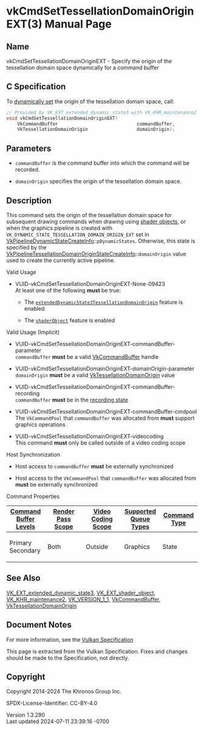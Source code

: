 # vkCmdSetTessellationDomainOriginEXT(3) Manual Page

## Name

vkCmdSetTessellationDomainOriginEXT - Specify the origin of the
tessellation domain space dynamically for a command buffer



## <a href="#_c_specification" class="anchor"></a>C Specification

To <a
href="https://registry.khronos.org/vulkan/specs/1.3-extensions/html/vkspec.html#pipelines-dynamic-state"
target="_blank" rel="noopener">dynamically set</a> the origin of the
tessellation domain space, call:

``` c
// Provided by VK_EXT_extended_dynamic_state3 with VK_KHR_maintenance2 or VK_VERSION_1_1, VK_EXT_shader_object
void vkCmdSetTessellationDomainOriginEXT(
    VkCommandBuffer                             commandBuffer,
    VkTessellationDomainOrigin                  domainOrigin);
```

## <a href="#_parameters" class="anchor"></a>Parameters

- `commandBuffer` is the command buffer into which the command will be
  recorded.

- `domainOrigin` specifies the origin of the tessellation domain space.

## <a href="#_description" class="anchor"></a>Description

This command sets the origin of the tessellation domain space for
subsequent drawing commands when drawing using <a
href="https://registry.khronos.org/vulkan/specs/1.3-extensions/html/vkspec.html#shaders-objects"
target="_blank" rel="noopener">shader objects</a>, or when the graphics
pipeline is created with
`VK_DYNAMIC_STATE_TESSELLATION_DOMAIN_ORIGIN_EXT` set in
[VkPipelineDynamicStateCreateInfo](https://registry.khronos.org/vulkan/specs/1.3-extensions/man/html/VkPipelineDynamicStateCreateInfo.html)::`pDynamicStates`.
Otherwise, this state is specified by the
[VkPipelineTessellationDomainOriginStateCreateInfo](https://registry.khronos.org/vulkan/specs/1.3-extensions/man/html/VkPipelineTessellationDomainOriginStateCreateInfo.html)::`domainOrigin`
value used to create the currently active pipeline.

Valid Usage

- <a href="#VUID-vkCmdSetTessellationDomainOriginEXT-None-09423"
  id="VUID-vkCmdSetTessellationDomainOriginEXT-None-09423"></a>
  VUID-vkCmdSetTessellationDomainOriginEXT-None-09423  
  At least one of the following **must** be true:

  - The
    [`extendedDynamicState3TessellationDomainOrigin`](#features-extendedDynamicState3TessellationDomainOrigin)
    feature is enabled

  - The [`shaderObject`](#features-shaderObject) feature is enabled

Valid Usage (Implicit)

- <a
  href="#VUID-vkCmdSetTessellationDomainOriginEXT-commandBuffer-parameter"
  id="VUID-vkCmdSetTessellationDomainOriginEXT-commandBuffer-parameter"></a>
  VUID-vkCmdSetTessellationDomainOriginEXT-commandBuffer-parameter  
  `commandBuffer` **must** be a valid
  [VkCommandBuffer](https://registry.khronos.org/vulkan/specs/1.3-extensions/man/html/VkCommandBuffer.html) handle

- <a
  href="#VUID-vkCmdSetTessellationDomainOriginEXT-domainOrigin-parameter"
  id="VUID-vkCmdSetTessellationDomainOriginEXT-domainOrigin-parameter"></a>
  VUID-vkCmdSetTessellationDomainOriginEXT-domainOrigin-parameter  
  `domainOrigin` **must** be a valid
  [VkTessellationDomainOrigin](https://registry.khronos.org/vulkan/specs/1.3-extensions/man/html/VkTessellationDomainOrigin.html) value

- <a
  href="#VUID-vkCmdSetTessellationDomainOriginEXT-commandBuffer-recording"
  id="VUID-vkCmdSetTessellationDomainOriginEXT-commandBuffer-recording"></a>
  VUID-vkCmdSetTessellationDomainOriginEXT-commandBuffer-recording  
  `commandBuffer` **must** be in the [recording
  state](#commandbuffers-lifecycle)

- <a
  href="#VUID-vkCmdSetTessellationDomainOriginEXT-commandBuffer-cmdpool"
  id="VUID-vkCmdSetTessellationDomainOriginEXT-commandBuffer-cmdpool"></a>
  VUID-vkCmdSetTessellationDomainOriginEXT-commandBuffer-cmdpool  
  The `VkCommandPool` that `commandBuffer` was allocated from **must**
  support graphics operations

- <a href="#VUID-vkCmdSetTessellationDomainOriginEXT-videocoding"
  id="VUID-vkCmdSetTessellationDomainOriginEXT-videocoding"></a>
  VUID-vkCmdSetTessellationDomainOriginEXT-videocoding  
  This command **must** only be called outside of a video coding scope

Host Synchronization

- Host access to `commandBuffer` **must** be externally synchronized

- Host access to the `VkCommandPool` that `commandBuffer` was allocated
  from **must** be externally synchronized

Command Properties

<table class="tableblock frame-all grid-all stretch">
<colgroup>
<col style="width: 20%" />
<col style="width: 20%" />
<col style="width: 20%" />
<col style="width: 20%" />
<col style="width: 20%" />
</colgroup>
<thead>
<tr>
<th class="tableblock halign-left valign-top"><a
href="#VkCommandBufferLevel">Command Buffer Levels</a></th>
<th class="tableblock halign-left valign-top"><a
href="#vkCmdBeginRenderPass">Render Pass Scope</a></th>
<th class="tableblock halign-left valign-top"><a
href="#vkCmdBeginVideoCodingKHR">Video Coding Scope</a></th>
<th class="tableblock halign-left valign-top"><a
href="#VkQueueFlagBits">Supported Queue Types</a></th>
<th class="tableblock halign-left valign-top"><a
href="#fundamentals-queueoperation-command-types">Command Type</a></th>
</tr>
</thead>
<tbody>
<tr>
<td class="tableblock halign-left valign-top"><p>Primary<br />
Secondary</p></td>
<td class="tableblock halign-left valign-top"><p>Both</p></td>
<td class="tableblock halign-left valign-top"><p>Outside</p></td>
<td class="tableblock halign-left valign-top"><p>Graphics</p></td>
<td class="tableblock halign-left valign-top"><p>State</p></td>
</tr>
</tbody>
</table>

## <a href="#_see_also" class="anchor"></a>See Also

[VK_EXT_extended_dynamic_state3](https://registry.khronos.org/vulkan/specs/1.3-extensions/man/html/VK_EXT_extended_dynamic_state3.html),
[VK_EXT_shader_object](https://registry.khronos.org/vulkan/specs/1.3-extensions/man/html/VK_EXT_shader_object.html),
[VK_KHR_maintenance2](https://registry.khronos.org/vulkan/specs/1.3-extensions/man/html/VK_KHR_maintenance2.html),
[VK_VERSION_1_1](https://registry.khronos.org/vulkan/specs/1.3-extensions/man/html/VK_VERSION_1_1.html),
[VkCommandBuffer](https://registry.khronos.org/vulkan/specs/1.3-extensions/man/html/VkCommandBuffer.html),
[VkTessellationDomainOrigin](https://registry.khronos.org/vulkan/specs/1.3-extensions/man/html/VkTessellationDomainOrigin.html)

## <a href="#_document_notes" class="anchor"></a>Document Notes

For more information, see the <a
href="https://registry.khronos.org/vulkan/specs/1.3-extensions/html/vkspec.html#vkCmdSetTessellationDomainOriginEXT"
target="_blank" rel="noopener">Vulkan Specification</a>

This page is extracted from the Vulkan Specification. Fixes and changes
should be made to the Specification, not directly.

## <a href="#_copyright" class="anchor"></a>Copyright

Copyright 2014-2024 The Khronos Group Inc.

SPDX-License-Identifier: CC-BY-4.0

Version 1.3.290  
Last updated 2024-07-11 23:39:16 -0700
